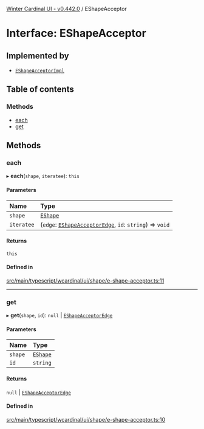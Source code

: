 [Winter Cardinal UI - v0.442.0](../index.md) / EShapeAcceptor

# Interface: EShapeAcceptor

## Implemented by

- [`EShapeAcceptorImpl`](../classes/EShapeAcceptorImpl.md)

## Table of contents

### Methods

- [each](EShapeAcceptor.md#each)
- [get](EShapeAcceptor.md#get)

## Methods

### each

▸ **each**(`shape`, `iteratee`): `this`

#### Parameters

| Name | Type |
| :------ | :------ |
| `shape` | [`EShape`](EShape.md) |
| `iteratee` | (`edge`: [`EShapeAcceptorEdge`](EShapeAcceptorEdge.md), `id`: `string`) => `void` |

#### Returns

`this`

#### Defined in

[src/main/typescript/wcardinal/ui/shape/e-shape-acceptor.ts:11](https://github.com/winter-cardinal/winter-cardinal-ui/blob/v0.442.0/src/main/typescript/wcardinal/ui/shape/e-shape-acceptor.ts#L11)

___

### get

▸ **get**(`shape`, `id`): ``null`` \| [`EShapeAcceptorEdge`](EShapeAcceptorEdge.md)

#### Parameters

| Name | Type |
| :------ | :------ |
| `shape` | [`EShape`](EShape.md) |
| `id` | `string` |

#### Returns

``null`` \| [`EShapeAcceptorEdge`](EShapeAcceptorEdge.md)

#### Defined in

[src/main/typescript/wcardinal/ui/shape/e-shape-acceptor.ts:10](https://github.com/winter-cardinal/winter-cardinal-ui/blob/v0.442.0/src/main/typescript/wcardinal/ui/shape/e-shape-acceptor.ts#L10)
